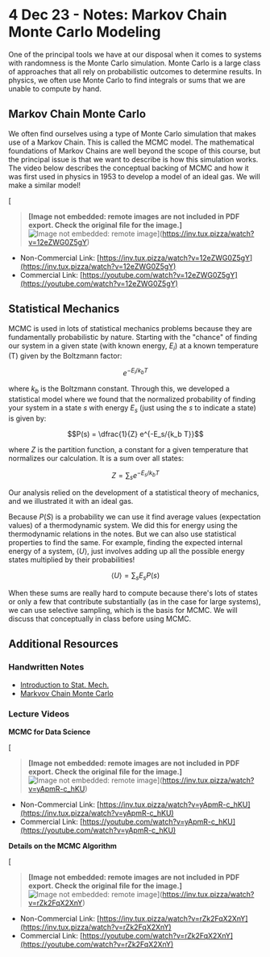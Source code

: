 # 4 Dec 23 - Notes: Markov Chain Monte Carlo Modeling

One of the principal tools we have at our disposal when it comes to systems with randomness is the Monte Carlo simulation. Monte Carlo is a large class of approaches that all rely on probabilistic outcomes to determine results. In physics, we often use Monte Carlo to find integrals or sums that we are unable to compute by hand. 

## Markov Chain Monte Carlo

We often find ourselves using a type of Monte Carlo simulation that makes use of a Markov Chain. This is called the MCMC model. The mathematical foundations of Markov Chains are well beyond the scope of this course, but the principal issue is that we want to describe is how this simulation works. The video below describes the conceptual backing of MCMC and how it was first used in physics in 1953 to develop a model of an ideal gas. We will make a similar model!

[
> **[Image not embedded: remote images are not included in PDF export. Check the original file for the image.]**
![Image not embedded: remote image](https://markdown-videos-api.jorgenkh.no/youtube/12eZWG0Z5gY?width=720&height=405)](https://inv.tux.pizza/watch?v=12eZWG0Z5gY)

- Non-Commercial Link: [https://inv.tux.pizza/watch?v=12eZWG0Z5gY](https://inv.tux.pizza/watch?v=12eZWG0Z5gY)
- Commercial Link: [https://youtube.com/watch?v=12eZWG0Z5gY](https://youtube.com/watch?v=12eZWG0Z5gY)

## Statistical Mechanics

MCMC is used in lots of statistical mechanics problems because they are fundamentally probabilistic by nature. Starting with the "chance" of finding our system in a given state (with known energy, $E_i$) at a known temperature (T) given by the Boltzmann factor:

$$e^{-E_i/{k_b T}}$$

where $k_b$ is the Boltzmann constant. Through this, we developed a statistical model where we found that the normalized probability of finding your system in a state $s$ with energy $E_s$ (just using the $s$ to indicate a state) is given by:

$$P(s) = \dfrac{1}{Z} e^{-E_s/{k_b T}}$$

where $Z$ is the partition function, a constant for a given temperature that normalizes our calculation. It is a sum over all states:

$$Z = \sum_s e^{-E_s/{k_b T}}$$

Our analysis relied on the development of a statistical theory of mechanics, and we illustrated it with an ideal gas. 

Because $P(S)$ is a probability we can use it find average values (expectation values) of a thermodynamic system. We did this for energy using the thermodynamic relations in the notes. But we can also use statistical properties to find the same. For example, finding the expected internal energy of a system, $\langle U \rangle$, just involves adding up all the possible energy states multiplied by their probabilities!

$$\langle U \rangle = \sum_s E_s P(s)$$

When these sums are really hard to compute because there's lots of states or only a few that contribute substantially (as in the case for large systems), we can use selective sampling, which is the basis for MCMC. We will discuss that conceptually in class before using MCMC.

## Additional Resources

### Handwritten Notes

* [Introduction to Stat. Mech.](../assets/notes/Notes-Intro_to_Stat_Mech.pdf)
* [Markvov Chain Monte Carlo](../assets/notes/Notes-Markov_Chain.pdf)

### Lecture Videos

**MCMC for Data Science**

[
> **[Image not embedded: remote images are not included in PDF export. Check the original file for the image.]**
![Image not embedded: remote image](https://markdown-videos-api.jorgenkh.no/youtube/yApmR-c_hKU?width=720&height=405)](https://inv.tux.pizza/watch?v=yApmR-c_hKU)

- Non-Commercial Link: [https://inv.tux.pizza/watch?v=yApmR-c_hKU](https://inv.tux.pizza/watch?v=yApmR-c_hKU)
- Commercial Link: [https://youtube.com/watch?v=yApmR-c_hKU](https://youtube.com/watch?v=yApmR-c_hKU)

**Details on the MCMC Algorithm**

[
> **[Image not embedded: remote images are not included in PDF export. Check the original file for the image.]**
![Image not embedded: remote image](https://markdown-videos-api.jorgenkh.no/youtube/rZk2FqX2XnY?width=720&height=405)](https://inv.tux.pizza/watch?v=rZk2FqX2XnY)

- Non-Commercial Link: [https://inv.tux.pizza/watch?v=rZk2FqX2XnY](https://inv.tux.pizza/watch?v=rZk2FqX2XnY)
- Commercial Link: [https://youtube.com/watch?v=rZk2FqX2XnY](https://youtube.com/watch?v=rZk2FqX2XnY)


